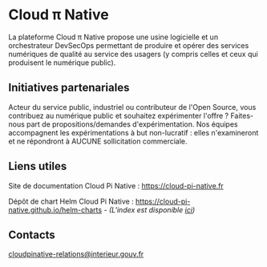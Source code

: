 # Cloud π Native

La plateforme Cloud π Native propose une usine logicielle et un orchestrateur DevSecOps permettant de produire et opérer des services numériques de qualité au service des usagers (y compris celles et ceux qui produisent le numérique public).

## Initiatives partenariales

Acteur du service public, industriel ou contributeur de l'Open Source, vous contribuez au numérique public et souhaitez expérimenter l'offre ? Faites-nous part de propositions/demandes d'expérimentation. Nos équipes accompagnent les expérimentations à but non-lucratif : elles n'examineront et ne répondront à AUCUNE sollicitation commerciale.

## Liens utiles

Site de documentation Cloud Pi Native : https://cloud-pi-native.fr

Dépôt de chart Helm Cloud Pi Native : https://cloud-pi-native.github.io/helm-charts *- (L'index est disponible [ici](https://cloud-pi-native.github.io/helm-charts/index.yaml))*

## Contacts

cloudpinative-relations@interieur.gouv.fr
